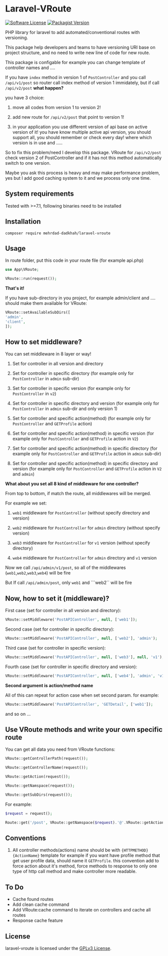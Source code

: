 # Laravel-VRoute

[![Software License](https://img.shields.io/badge/license-GPL-brightgreen.svg?style=flat-square)](LICENSE) [![Packagist Version](https://img.shields.io/packagist/v/Mehrdad-Dadkhah/laravel-vroute.svg?style=flat-square)](https://packagist.org/packages/Mehrdad-Dadkhah/LaravelVRoute)
  

PHP library for laravel to add automated/conventional routes with versioning.
 

This package help developers and teams to have versioning URI base on project structure, and no need to write new line of code for new route.


This package is configable for example you can change template of controller names and ....
 

If you have ```index``` method in version 1 of ```PostController``` and you call ```/api/v1/post``` so router call index method of version 1 immidately, but if call ```/api/v2/post```  **what happen?**

you have 3 choice:

1. move all codes from version 1 to version 2!

  
2. add new route for ```/api/v2/post``` that point to version 1!

3. in your application you use different version of api base on active version of it! you have know multiple active api version, you should support all, you should remember or check every day! where which version is in use and .....

So to fix this problem/need I develop this package. VRoute for ```/api/v2/post``` check version 2 of PostController and if it has not this method automatically switch to one version.

Maybe you ask this process is heavy and may make performance problem, yes but I add good caching system to it and we process only one time.

## System requirements

Tested with >=7.1, following binaries need to be installed

  
## Installation

```
composer require mehrdad-dadkhah/laravel-vroute
```

## Usage

In route folder, put this code in your route file (for example api.php)

```PHP
use App\VRoute;

VRoute::run(request());
```

**That's it!**

If you have sub-directory in you project, for example admin/client and .... should make them available for VRoute:

```PHP
VRoute::setAvailableSubDirs([
'admin',
'client',
]);
```

## How to set middleware?

You can set middleware in 8 layer or way!

1. Set for controller in all version and directory

2. Set for controller in specific directory (for example only for ```PostController``` in ```admin``` sub-dir)
  
3. Set for controller in specific version (for example only for ```PostController``` in ```v2```)

4. Set for controller in specific directory and version (for example only for ```PostController``` in ```admin``` sub-dir and only version 1)

5. Set for controller and specific action(method) (for example only for ```PostController``` and ```GETProfile``` action)

6. Set for controller and specific action(method) in specific version (for example only for ```PostController``` and ```GETProfile``` action in ```V2```)

7. Set for controller and specific action(method) in specific directory (for example only for ```PostController``` and ```GETProfile``` action in ```admin``` sub-dir)

8. Set for controller and specific action(method) in specific directory and version (for example only for ```PostController``` and ```GETProfile``` action in ```V2``` and ```admin```)

**What about you set all 8 kind of middleware for one controller?**

From top to bottom, if match the route, all middlewares will be merged.

For example we set:

1.  ```web1``` middleware for ```PostController``` (without specify directory and version)

2.  ```web2``` middleware for ```PostController``` for ```admin``` directory (without specify version)

3.  ```web3``` middleware for ```PostController``` for ```v1``` version (without specify directory)

4.  ```web4``` middleware for ```PostController``` for ```admin``` directory and ```v1``` version

Now we call ```/api/admin/v1/post```, so all of the middlewares (```web1```,```web2```,```web3```,```web4```) will be fire

But If call ```/api/admin/post```, only ```web1``` and ```web2`` will be fire


## Now, how to set it (middleware)?

First case (set for controller in all version and directory):

```PHP
VRoute::setMiddleware('PostAPIController', null, ['web1']);
```

Second case (set for controller in specific directory):

```PHP
VRoute::setMiddleware('PostAPIController', null, ['web2'], 'admin');
```

Third case (set for controller in specific version):

```PHP
VRoute::setMiddleware('PostAPIController', null, ['web3'], null, 'v1');
```
Fourth case (set for controller in specific directory and version):
```PHP
VRoute::setMiddleware('PostAPIController', null, ['web4'], 'admin', 'v1');
```

**Second argument is action/method name**

All of this can repeat for action case when set second param. for example:

```PHP
VRoute::setMiddleware('PostAPIController', 'GETDetail', ['web1']);
```

and so on ...

## Use VRoute methods and write your own specific route

You can get all data you need from VRoute functions:

```PHP
VRoute::getControllerPath(request());

VRoute::getControllerName(request());

VRoute::getAction(request());

VRoute::getNamspace(request());

VRoute::getSubDirs(request());
```

For example:

```PHP
$request = request();

Route::get('/post', VRoute::getNamspace($request).'@'.VRoute::getAction($request))->name('post-index');
```
 

## Conventions

1. All controller methods(actions) name should be with ```{HTTPMETHOD}{ActionName}``` template for example if you want have profile method that get user profile data, should name it ```GETProfile```. this convention add to force action about it's method, force methods to response to only one type of http call method and make controller more readable.

  
## To Do
  
 - Cache found routes
 - Add clean cache command
 - Add VRoute:cache command to iterate on controllers and cache all routes
 - Response cache feature

## License

laravel-vroute is licensed under the [GPLv3 License](http://opensource.org/licenses/GPL).
